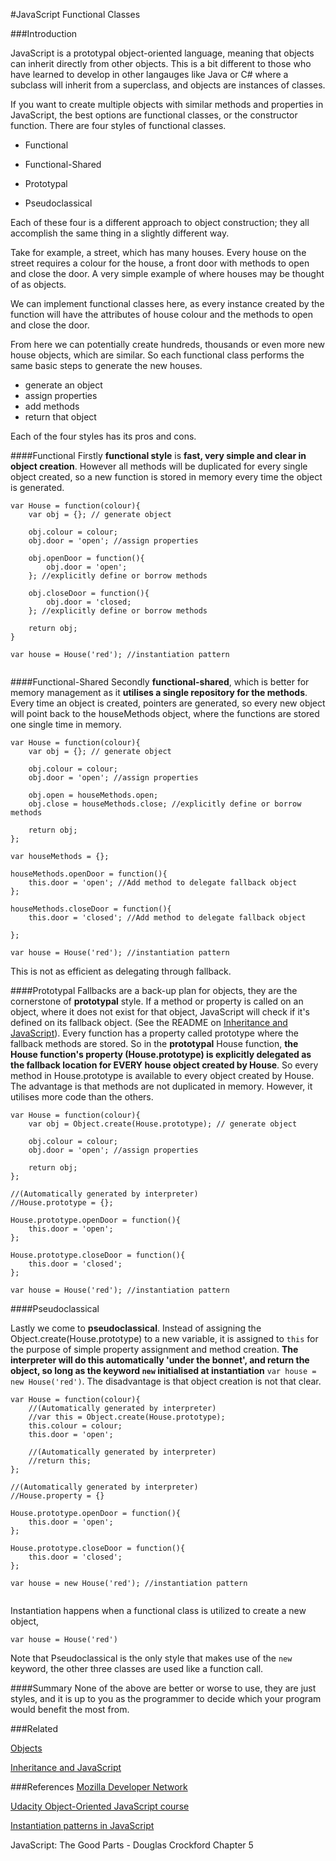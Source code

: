 #JavaScript Functional Classes

###Introduction

JavaScript is a prototypal object-oriented language, meaning that objects can inherit directly from other objects.  This is a bit different to those who have learned to develop in other langauges like Java or C# where a subclass will inherit from a superclass, and objects are instances of classes. 

If you want to create multiple objects with similar methods and properties in JavaScript, the best options are functional classes, or the constructor function. There are four styles of functional classes.

 * Functional

 * Functional-Shared

 * Prototypal

 * Pseudoclassical

Each of these four is a different approach to object construction; they all accomplish the same thing in a slightly different way.

Take for example, a street, which has many houses. Every house on the street requires a colour for the house, a front door with methods to open and close the door. A very simple example of where houses may be thought of as objects. 

We can implement functional classes here, as every instance created by the function will have the attributes of house colour and the methods to open and close the door.  

From here we can potentially create hundreds, thousands or even more new house objects, which are similar.  So each functional class performs the same basic steps to generate the new houses.

* generate an object
* assign properties
* add methods
* return that object

Each of the four styles has its pros and cons.

####Functional
Firstly **functional style** is **fast, very simple and clear in object creation**.  However all methods will be duplicated for every single object created, so a new function is stored in memory every time the object is generated.

````
var House = function(colour){
	var obj = {}; // generate object
	
	obj.colour = colour;
	obj.door = 'open'; //assign properties
	
	obj.openDoor = function(){
		obj.door = 'open';
	}; //explicitly define or borrow methods
	
	obj.closeDoor = function(){
		obj.door = 'closed;
	}; //explicitly define or borrow methods
	
	return obj;
}

var house = House('red'); //instantiation pattern
	
````

####Functional-Shared
Secondly **functional-shared**, which is better for memory management as it **utilises a single repository for the methods**. Every time an object is created, pointers are generated, so every new object will point back to the houseMethods object, where the functions are stored one single time in memory.  

````
var House = function(colour){
	var obj = {}; // generate object
	
	obj.colour = colour;
	obj.door = 'open'; //assign properties
	
	obj.open = houseMethods.open;
	obj.close = houseMethods.close; //explicitly define or borrow methods
	
	return obj;
};

var houseMethods = {};

houseMethods.openDoor = function(){
	this.door = 'open'; //Add method to delegate fallback object
};

houseMethods.closeDoor = function(){
	this.door = 'closed'; //Add method to delegate fallback object

};

var house = House('red'); //instantiation pattern

````
This is not as efficient as delegating through fallback.

####Prototypal
Fallbacks are a back-up plan for objects, they are the cornerstone of **prototypal** style.  If a method or property is called on an object, where it does not exist for that object, JavaScript will check if it's defined on its fallback object. (See the README on [Inheritance and JavaScript](https://github.com/codingforeveryone/READMEs/blob/master/JavaScript/inheritance-and-javascript.md)).  Every function has a property called prototype where the fallback methods are stored.  So in the **prototypal** House function, **the House function's property (House.prototype) is explicitly delegated as the fallback location for EVERY house object created by House**.  So every method in House.prototype is available to every object created by House.  The advantage is that methods are not duplicated in memory. However, it utilises more code than the others.

````
var House = function(colour){
	var obj = Object.create(House.prototype); // generate object
	
	obj.colour = colour;
	obj.door = 'open'; //assign properties
	
	return obj;
};

//(Automatically generated by interpreter)
//House.prototype = {};

House.prototype.openDoor = function(){
	this.door = 'open';
};

House.prototype.closeDoor = function(){
	this.door = 'closed';
};

var house = House('red'); //instantiation pattern

````

####Pseudoclassical

Lastly we come to **pseudoclassical**.  Instead of assigning the Object.create(House.prototype) to a new variable, it is assigned to `this` for the purpose of simple property assignment and method creation.  **The interpreter will do this automatically 'under the bonnet', and return the object, so long as the keyword `new` initialised at instantiation**  `var house = new House('red')`.  The disadvantage is that object creation is not that clear.

````
var House = function(colour){
	//(Automatically generated by interpreter)
	//var this = Object.create(House.prototype);
	this.colour = colour;
	this.door = 'open';

	//(Automatically generated by interpreter)
	//return this;
};

//(Automatically generated by interpreter)
//House.property = {}

House.prototype.openDoor = function(){
	this.door = 'open';
};

House.prototype.closeDoor = function(){
	this.door = 'closed';
};

var house = new House('red'); //instantiation pattern


````

Instantiation happens when a functional class is utilized to create a new object,
 
`var house = House('red')` 
     
Note that Pseudoclassical is the only style that makes use of the `new` keyword, the other three classes are used like a function call.

####Summary
None of the above are better or worse to use, they are just styles, and it is up to you as the programmer to decide which your program would benefit the most from.

###Related

[Objects](https://github.com/codingforeveryone/READMEs/blob/master/JavaScript/Objects.md)

[Inheritance and JavaScript](http://codingforeveryone.foundersandcoders.org/JavaScript/inheritance-and-javascript.html)


###References
[Mozilla Developer Network](https://developer.mozilla.org/en-US/docs/Web/JavaScript/Introduction_to_Object-Oriented_JavaScript)

[Udacity Object-Oriented JavaScript course](https://www.udacity.com/course/object-oriented-javascript--ud015)

[Instantiation patterns in JavaScript](http://callmenick.com/post/instantiation-patterns-in-javascript)

JavaScript: The Good Parts - Douglas Crockford Chapter 5